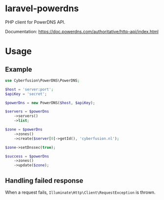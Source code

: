 # laravel-powerdns

PHP client for PowerDNS API.

Documentation: https://doc.powerdns.com/authoritative/http-api/index.html

# Usage

## Example

```php
use Cyberfusion\PowerDNS\PowerDNS;

$host = 'server:port';
$apiKey = 'secret';

$powerDns = new PowerDNS($host, $apiKey);

$servers = $powerDns
    ->servers()
    ->list;

$zone = $powerDns
    ->zones()
    ->create($server[0]->getId(), 'cyberfusion.nl');

$zone->setDnssec(true);

$success = $powerDns
    ->zones()
    ->update($zone);
```

## Handling failed response

When a request fails, `Illuminate\Http\Client\RequestException` is thrown.
